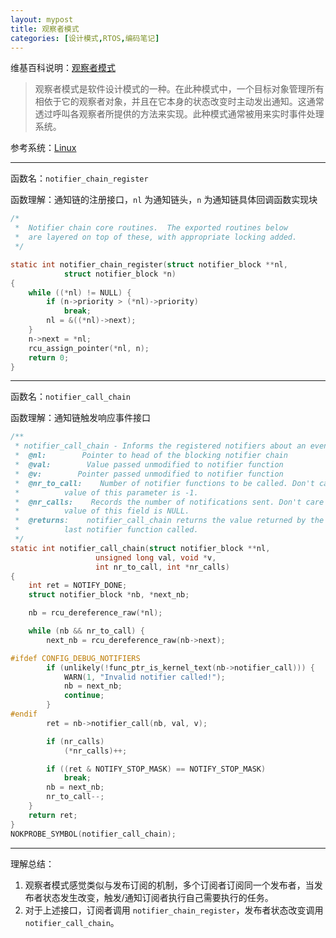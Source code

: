 ```yaml
---
layout: mypost
title: 观察者模式
categories: [设计模式,RTOS,编码笔记]
---
```


维基百科说明：[观察者模式](https://en.wikipedia.org/wiki/Observer_pattern)

> 观察者模式是软件设计模式的一种。在此种模式中，一个目标对象管理所有相依于它的观察者对象，并且在它本身的状态改变时主动发出通知。这通常透过呼叫各观察者所提供的方法来实现。此种模式通常被用来实时事件处理系统。

参考系统：[Linux](https://elixir.bootlin.com/linux/v4.1.15/source)

---

函数名：`notifier_chain_register`

函数理解：通知链的注册接口，`nl` 为通知链头，`n` 为通知链具体回调函数实现块

```c
/*
 *  Notifier chain core routines.  The exported routines below
 *  are layered on top of these, with appropriate locking added.
 */

static int notifier_chain_register(struct notifier_block **nl,
            struct notifier_block *n)
{
    while ((*nl) != NULL) {
        if (n->priority > (*nl)->priority)
            break;
        nl = &((*nl)->next);
    }
    n->next = *nl;
    rcu_assign_pointer(*nl, n);
    return 0;
}
```

---

函数名：`notifier_call_chain`

函数理解：通知链触发响应事件接口

```c
/**
 * notifier_call_chain - Informs the registered notifiers about an event.
 *  @nl:        Pointer to head of the blocking notifier chain
 *  @val:        Value passed unmodified to notifier function
 *  @v:        Pointer passed unmodified to notifier function
 *  @nr_to_call:    Number of notifier functions to be called. Don't care
 *          value of this parameter is -1.
 *  @nr_calls:    Records the number of notifications sent. Don't care
 *          value of this field is NULL.
 *  @returns:    notifier_call_chain returns the value returned by the
 *          last notifier function called.
 */
static int notifier_call_chain(struct notifier_block **nl,
                   unsigned long val, void *v,
                   int nr_to_call, int *nr_calls)
{
    int ret = NOTIFY_DONE;
    struct notifier_block *nb, *next_nb;

    nb = rcu_dereference_raw(*nl);

    while (nb && nr_to_call) {
        next_nb = rcu_dereference_raw(nb->next);

#ifdef CONFIG_DEBUG_NOTIFIERS
        if (unlikely(!func_ptr_is_kernel_text(nb->notifier_call))) {
            WARN(1, "Invalid notifier called!");
            nb = next_nb;
            continue;
        }
#endif
        ret = nb->notifier_call(nb, val, v);

        if (nr_calls)
            (*nr_calls)++;

        if ((ret & NOTIFY_STOP_MASK) == NOTIFY_STOP_MASK)
            break;
        nb = next_nb;
        nr_to_call--;
    }
    return ret;
}
NOKPROBE_SYMBOL(notifier_call_chain);
```

---

理解总结：

1. 观察者模式感觉类似与发布订阅的机制，多个订阅者订阅同一个发布者，当发布者状态发生改变，触发/通知订阅者执行自己需要执行的任务。
2. 对于上述接口，订阅者调用 `notifier_chain_register`，发布者状态改变调用 `notifier_call_chain`。
